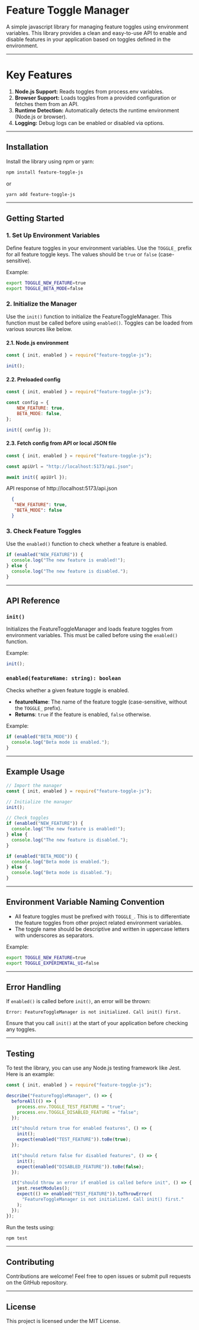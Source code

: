 # Feature Toggle Manager

A simple javascript library for managing feature toggles using environment variables. This library provides a clean and easy-to-use API to enable and disable features in your application based on toggles defined in the environment.

---
# Key Features
1. **Node.js Support:** Reads toggles from process.env variables.
2. **Browser Support:** Loads toggles from a provided configuration or fetches them from an API.
3. **Runtime Detection:** Automatically detects the runtime environment (Node.js or browser).
4. **Logging:** Debug logs can be enabled or disabled via options.

---

## Installation

Install the library using npm or yarn:

```bash
npm install feature-toggle-js
```

or

```bash
yarn add feature-toggle-js
```

---

## Getting Started

### 1. Set Up Environment Variables

Define feature toggles in your environment variables. Use the `TOGGLE_` prefix for all feature toggle keys. The values should be `true` or `false` (case-sensitive).

Example:

```bash
export TOGGLE_NEW_FEATURE=true
export TOGGLE_BETA_MODE=false
```

### 2. Initialize the Manager

Use the `init()` function to initialize the FeatureToggleManager. This function must be called before using `enabled()`. Toggles can be loaded from various sources like below.

#### 2.1. Node.js environment

```javascript
const { init, enabled } = require("feature-toggle-js");

init();
```

#### 2.2. Preloaded config

```javascript
const { init, enabled } = require("feature-toggle-js");

const config = {
    NEW_FEATURE: true,
    BETA_MODE: false,
};

init({ config });
```

#### 2.3. Fetch config from API or local JSON file

```javascript
const { init, enabled } = require("feature-toggle-js");

const apiUrl = "http://localhost:5173/api.json";

await init({ apiUrl });

```
API response of http://localhost:5173/api.json
```json
  {
   "NEW_FEATURE": true,
   "BETA_MODE": false
  }
```

### 3. Check Feature Toggles

Use the `enabled()` function to check whether a feature is enabled.

```javascript
if (enabled("NEW_FEATURE")) {
  console.log("The new feature is enabled!");
} else {
  console.log("The new feature is disabled.");
}
```

---

## API Reference

### `init()`

Initializes the FeatureToggleManager and loads feature toggles from environment variables. This must be called before using the `enabled()` function.

Example:

```javascript
init();
```

### `enabled(featureName: string): boolean`

Checks whether a given feature toggle is enabled.

- **featureName**: The name of the feature toggle (case-sensitive, without the `TOGGLE_` prefix).
- **Returns**: `true` if the feature is enabled, `false` otherwise.

Example:

```javascript
if (enabled("BETA_MODE")) {
  console.log("Beta mode is enabled.");
}
```

---

## Example Usage

```javascript
// Import the manager
const { init, enabled } = require("feature-toggle-js");

// Initialize the manager
init();

// Check toggles
if (enabled("NEW_FEATURE")) {
  console.log("The new feature is enabled!");
} else {
  console.log("The new feature is disabled.");
}

if (enabled("BETA_MODE")) {
  console.log("Beta mode is enabled.");
} else {
  console.log("Beta mode is disabled.");
}
```

---

## Environment Variable Naming Convention

- All feature toggles must be prefixed with `TOGGLE_`. This is to differentiate the feature toggles from other project related environment variables.
- The toggle name should be descriptive and written in uppercase letters with underscores as separators.

Example:

```bash
export TOGGLE_NEW_FEATURE=true
export TOGGLE_EXPERIMENTAL_UI=false
```

---

## Error Handling

If `enabled()` is called before `init()`, an error will be thrown:

```
Error: FeatureToggleManager is not initialized. Call init() first.
```

Ensure that you call `init()` at the start of your application before checking any toggles.

---

## Testing

To test the library, you can use any Node.js testing framework like Jest. Here is an example:

```javascript
const { init, enabled } = require("feature-toggle-js");

describe("FeatureToggleManager", () => {
  beforeAll(() => {
    process.env.TOGGLE_TEST_FEATURE = "true";
    process.env.TOGGLE_DISABLED_FEATURE = "false";
  });

  it("should return true for enabled features", () => {
    init();
    expect(enabled("TEST_FEATURE")).toBe(true);
  });

  it("should return false for disabled features", () => {
    init();
    expect(enabled("DISABLED_FEATURE")).toBe(false);
  });

  it("should throw an error if enabled is called before init", () => {
    jest.resetModules();
    expect(() => enabled("TEST_FEATURE")).toThrowError(
      "FeatureToggleManager is not initialized. Call init() first."
    );
  });
});
```

Run the tests using:

```bash
npm test
```

---

## Contributing

Contributions are welcome! Feel free to open issues or submit pull requests on the GitHub repository.

---

## License

This project is licensed under the MIT License.


